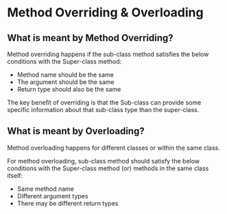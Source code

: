 # Method Overriding & Overloading

## **What is meant by Method Overriding?**

Method overriding happens if the sub-class method satisfies the below conditions with the Super-class method:

* Method name should be the same
* The argument should be the same
* Return type should also be the same

The key benefit of overriding is that the Sub-class can provide some specific information about that sub-class type than the super-class.

## **What is meant by Overloading?**

Method overloading happens for different classes or within the same class.

For method overloading, sub-class method should satisfy the below conditions with the Super-class method (or) methods in the same class itself:

* Same method name
* Different argument types
* There may be different return types
